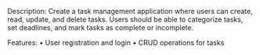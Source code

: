 Description: Create a task management application where users can create, read, update, and delete tasks. Users should be able to categorize tasks, set deadlines, and mark tasks as complete or incomplete.


Features:
    • User registration and login
    • CRUD operations for tasks
